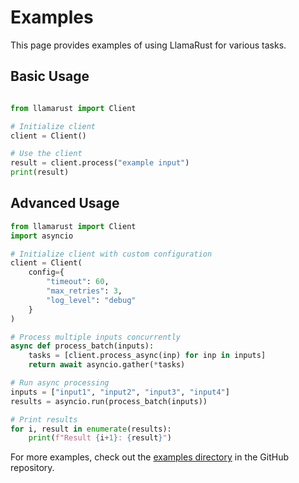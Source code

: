 # Examples

This page provides examples of using LlamaRust for various tasks.

## Basic Usage

```python

from llamarust import Client

# Initialize client
client = Client()

# Use the client
result = client.process("example input")
print(result)
```

## Advanced Usage

```python
from llamarust import Client
import asyncio

# Initialize client with custom configuration
client = Client(
    config={
        "timeout": 60,
        "max_retries": 3,
        "log_level": "debug"
    }
)

# Process multiple inputs concurrently
async def process_batch(inputs):
    tasks = [client.process_async(inp) for inp in inputs]
    return await asyncio.gather(*tasks)

# Run async processing
inputs = ["input1", "input2", "input3", "input4"]
results = asyncio.run(process_batch(inputs))

# Print results
for i, result in enumerate(results):
    print(f"Result {i+1}: {result}")
```

For more examples, check out the [examples directory](https://github.com/llamasearchai/llamarust/tree/main/examples) in the GitHub repository.
